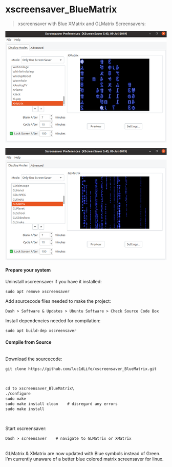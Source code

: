 # xscreensaver_BlueMatrix

> xscreensaver with Blue XMatrix and GLMatrix Screensavers:


[<img src="Xmatrix.png">](https://brassey.io/)

[<img src="GLMatrix.png">](https://brassey.io/)

#### Prepare your system
Uninstall xscreensaver if you have it installed:

    sudo apt remove xscreensaver

Add sourcecode files needed to make the project:
<br />

    Dash > Software & Updates > Ubuntu Software > Check Source Code Box

Install dependencies needed for compilation:
<br />

    sudo apt build-dep xscreensaver

#### Compile from Source
<br />
Download the sourcecode:

    git clone https://github.com/luc1dLife/xscreensaver_BlueMatrix.git

<br />

    cd to xscreensaver_BlueMatrix\
    ./configure
    sudo make
    sudo make install clean    # disregard any errors
    sudo make install

<br />

Start xscreensaver:

    Dash > screensaver    # navigate to GLMatrix or XMatrix

<br />
GLMatrix & XMatrix are now updated with Blue symbols instead of Green. I'm currently unaware of a better blue colored matrix screensaver for linux. 
